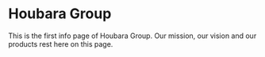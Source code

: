 
# Houbara Group

This is the first info page of Houbara Group.
Our mission, our vision and our products rest here on this page.

